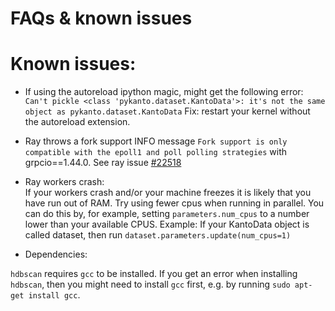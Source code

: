 # FAQs & known issues

# Known issues:

- If using the autoreload ipython magic, might get the following error:
`Can't pickle <class 'pykanto.dataset.KantoData'>: it's not the same object as pykanto.dataset.KantoData`
Fix: restart your kernel without the autoreload extension.

- Ray throws a fork support INFO message `Fork support is only compatible with the epoll1 and poll polling strategies` with grpcio==1.44.0. See ray issue [#22518](https://github.com/ray-project/ray/issues/22518)

- Ray workers crash:  
If your workers crash and/or your machine freezes it is likely that you have run
out of RAM. Try using fewer cpus when running in parallel. You can do this by,
for example, setting `parameters.num_cpus` to a number lower than your available
CPUS. Example: If your KantoData object is called dataset, then run `dataset.parameters.update(num_cpus=1)`

- Dependencies:
  
`hdbscan` requires `gcc` to be installed. If you get an error when installing `hdbscan`, then you might need to install `gcc` first, e.g. by running `sudo apt-get install gcc`.